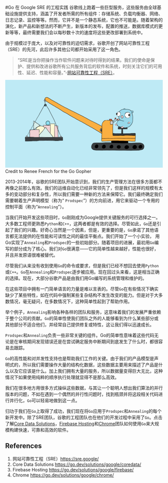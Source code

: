 #Go 在 Google SRE 的工程实践
谷歌线上跑着一些巨型服务，这些服务由全球基础设施提供支持，涵盖了开发者所需的所有组件：存储系统、负载均衡器、网络、日志记录、监控等等。然而，它并不是一个静态系统，它也不可能是。随着架构的演化，新产品和新想法的不断产生，新版本的发布，配置的推送，数据库模式的更新等等，最终需要我们会以每秒数十次的速度将这些更改部署到系统中。

由于规模过于庞大，以及对可靠性的迫切需求，谷歌开创了网站可靠性工程（SRE）的先河，此后许多其他公司都开始采用了这一角色。
> “SRE是当你把操作当作软件问题来对待时得到的结果。我们的使命是保护、提供和改进谷歌所有公共服务背后的软件和系统，时刻关注它们的可用性、延迟、性能和容量。”-[网站可靠性工程（SRE）](https://sre.google/)。

![Credit to Renee French for the Go Gopher](../static/images/w15-actuating-google-production-how-googles-sre-team-uses-go/gosreheader.png
)
Credit to Renee French for the Go Gopher


2013-2014年，谷歌的SRE团队开始意识到，我们的生产管理方法在很多方面都不再像之前那么有效。我们的运维自动化已经非常领先了，但是我们这样的规模有太多的变动部分和复杂性，所以我们需要一种新的方法来保障它。我们最终确定我们需要朝着生产声明模型（称为“ `Prodspec`”）的方向前进，用它来驱动一个专用的控制平面（称为“`Annealing`”）。

当我们开始开发这些项目时，`Go`刚刚成为Google提供关键服务的可行选择之一。大多数工程师更熟悉`Python`和`C++`，这两者都是有效的选择。尽管如此，`Go`还是引起了我们的兴趣。好奇心当然是一个因素，但是，更重要的是，`Go`承诺了其他语言都无法提供的在性能和可读性之间的最佳平衡点。我们开始了一个小实验， 用Go实现了`Annealing`和`Prodspec`的一些初始部分。随着项目的进展，最初用`Go`编写的部分成为了核心。我们对`Go`很满意——它的简单性越来越好，性能也很好，并且并发原语很难被替代。

尽管我们从来没有收到使用`Go`的命令或要求，但是我们已经不想回去使用`Python`或`C++`。`Go`在`Annealing`和`Prodspec`逐步被应用。现在回过头来看，这是相当正确的选择。现在，大部分谷歌产品是由我们用Go编写的系统管理和维护的。

在这些项目中拥有一门简单语言的力量是难以言表的。尽管`Go`在有些情况下确实缺少了某些特性，如在代码中强制某些复杂结构不发生改变的能力。但是对于大多数情况，毫无疑问，在多数情况下，这种简单性起到了帮助作用。

举个例子，`Annealing`影响各种各样的团队和服务，这意味着我们的发展严重依赖于整个公司的贡献。`Go`的简单性使我们团队之外的人能够看到为什么某些部分或其他部分不适合他们，并经常自己提供修复或特性，这让我们得以迅速成长。

`Prodspec`和`Annealing`负责一些非常关键的组件。Go的简单性意味着这些代码无论是在审核期间发现错误还是在尝试确定服务中断期间到底发生了什么时，都很容易去跟踪。

`Go`的高性能和对并发性支持也是帮助我们工作的关键。由于我们的产品模型是声明式的，所以我们需要操作大量的结构化数据，这些数据主要用来描述了产品是什么以及它应该是什么。加上我们拥有大量的服务，所以数据量变得巨大无比，这种情况下如果使用纯粹的顺序执行处理就显得不是那么高效。

我们在很多地方用很多方式操纵这些数据，与其让一个聪明人想出我们算法的并行版本的问题，不如在遇到一个偶然的并行性问题时，找到瓶颈并将这段相关代码进行并行化，`Go`可以轻易地做到这一点。

归功于我们在`Go`上取得了成功，我们现在将`Go`应用于`Prodspec`和`Annealing`的每个新开发中。除了SRE团队，谷歌的工程团队也在他们的开发过程中采用了`Go`。点击了解[Core Data Solutions](https://go.dev/solutions/google/coredata/)，[Firebase Hosting](https://go.dev/solutions/google/firebase/)和[Chrome](https://go.dev/solutions/google/chrome/)团队如何使用`Go`来大规模构建快速，可靠和高效的软件。


## References
1. 网站可靠性工程（SRE）https://sre.google/
2. Core Data Solutions https://go.dev/solutions/google/coredata/
3. Firebase Hosting https://go.dev/solutions/google/firebase/
4. Chrome https://go.dev/solutions/google/chrome/